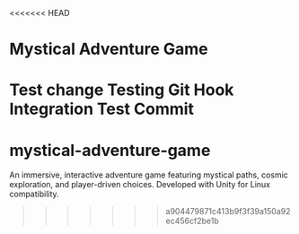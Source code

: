 <<<<<<< HEAD
# Mystical Adventure Game
Test change
Testing Git Hook Integration
Test Commit
=======
# mystical-adventure-game
An immersive, interactive adventure game featuring mystical paths, cosmic exploration, and player-driven choices. Developed with Unity for Linux compatibility.
>>>>>>> a904479871c413b9f3f39a150a92ec456cf2be1b
